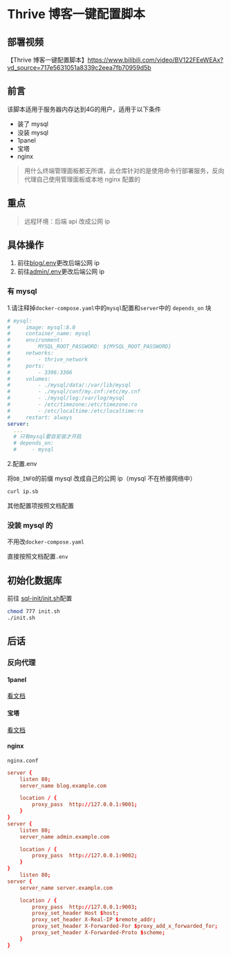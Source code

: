 # Thrive 博客一键配置脚本

## 部署视频
【Thrive 博客一键配置脚本】https://www.bilibili.com/video/BV122FEeWEAx?vd_source=717e5631051a8339c2eea7fb70959d5b

## 前言

该脚本适用于服务器内存达到4G的用户，适用于以下条件

- 装了 mysql
- 没装 mysql
- 1panel
- 宝塔
- nginx

> 用什么终端管理面板都无所谓，此仓库针对的是使用命令行部署服务，反向代理自己使用管理面板或本地 nginx 配置的

## 重点

> 远程环境：后端 api 改成公网 ip

## 具体操作

1. 前往[blog/.env](blog/.env)更改后端公网 ip
2. 前往[admin/.env](admin/.env)更改后端公网 ip

### 有 mysql

1.请注释掉`docker-compose.yaml`中的`mysql`配置和`server`中的 `depends_on` 块

```yaml
# mysql:
#     image: mysql:8.0
#     container_name: mysql
#     environment:
#         MYSQL_ROOT_PASSWORD: ${MYSQL_ROOT_PASSWORD}
#     networks:
#         - thrive_network
#     ports:
#         - 3306:3306
#     volumes:
#         - ./mysql/data/:/var/lib/mysql
#         - ./mysql/conf/my.cnf:/etc/my.cnf
#         - ./mysql/log:/var/log/mysql
#         - /etc/timezone:/etc/timezone:ro
#         - /etc/localtime:/etc/localtime:ro
#     restart: always
server:
  ...
  # 只有mysql要自安装才开启
  # depends_on:
  #     - mysql
```

2.配置.env

将`DB_INFO`的前缀 mysql 改成自己的公网 ip（mysql 不在桥接网络中）

```bash
curl ip.sb
```

其他配置项按照文档配置

### 没装 mysql 的

不用改`docker-compose.yaml`

直接按照文档配置`.env`

## 初始化数据库

前往 [sql-init/init.sh](sql-init/init.sh)配置

```bash
chmod 777 init.sh
./init.sh
```

## 后话

### 反向代理

#### 1panel

[看文档](https://bbs.fit2cloud.com/t/topic/1126/7)

#### 宝塔

[看文档](https://www.bt.cn/bbs/thread-136541-1-1.html)

#### nginx

`nginx.conf`

```conf
server {
    listen 80;
    server_name blog.example.com

    location / {
        proxy_pass  http://127.0.0.1:9001;
    }
}
server {
    listen 80;
    server_name admin.example.com

    location / {
        proxy_pass  http://127.0.0.1:9002;
    }
}
    listen 80;
server {
    server_name server.example.com

    location / {
        proxy_pass  http://127.0.0.1:9003;
        proxy_set_header Host $host;
        proxy_set_header X-Real-IP $remote_addr;
        proxy_set_header X-Forwarded-For $proxy_add_x_forwarded_for;
        proxy_set_header X-Forwarded-Proto $scheme;
    }
}
```
